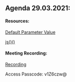 ## Agenda 29.03.2021:

#### Resources:

[Default Parameter Value](https://codepen.io/ahmad-dci/pen/XWpKLEB)

[js()()](https://codepen.io/ahmad-dci/pen/OJWXKew)

#### Meeting Recording:

[Recording](https://us02web.zoom.us/rec/share/osPFjLi7xSxs3Vkyc2iZATdLHA1277E376NwFmslyyp6sdT5ptB4nzwEyHP1tJA.Z3ZAzibu5LgAsNJh)

Access Passcode: v1Z6czw@
